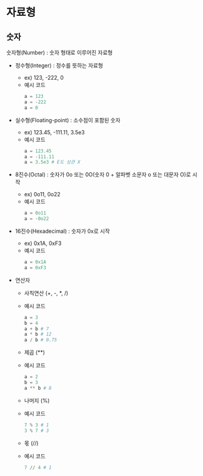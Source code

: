 자료형
========

숫자
----------
숫자형(Number) : 숫자 형태로 이루어진 자료형

* 정수형(Integer) : 정수를 뜻하는 자료형
  + ex) 123, -222, 0
  + 예시 코드
      ```python
      a = 123
      a = -222
      a = 0
      ```

* 실수형(Floating-point) : 소수점이 포함된 숫자
  + ex) 123.45, -111.11, 3.5e3
  + 예시 코드
    ```python
    a = 123.45
    a = -111.11
    a = 3.5e3 # E도 상관 X
    ```

* 8진수(Octal) : 숫자가 0o 또는 0O(숫자 0 + 알파벳 소문자 o 또는 대문자 O)로 시작
  + ex) 0o11, 0o22
  + 예시 코드
    ```python
    a = 0o11
    a = -0o22
    ```

* 16진수(Hexadecimal) : 숫자가 0x로 시작
  + ex) 0x1A, 0xF3
  + 예시 코드
    ```python
    a = 0x1A
    a = 0xF3
    ```

* 연산자
  + 사칙연산 (+, -, *, /)
  + 예시 코드
    ```python
    a = 3
    b = 4
    a + b # 7
    a * b # 12
    a / b # 0.75
    ```

  + 제곱 (**)
  + 예시 코드
    ```python
    a = 2
    b = 3
    a ** b # 8
    ```

  + 나머지 (%)
  + 예시 코드
    ```python
    7 % 3 # 1
    3 % 7 # 3
    ```

  + 몫 (//)
  + 예시 코드
    ```python
    7 // 4 # 1
    ```
